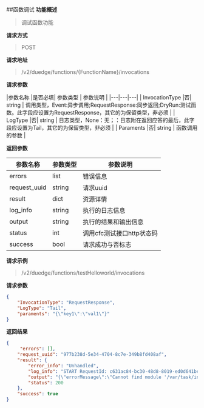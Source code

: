 ##函数调试
**功能概述**
> 调试函数功能

**请求方式**
> POST

**请求地址**
> /v2/duedge/functions/{FunctionName}/invocations


**请求参数**

|参数名称 |是否必填| 参数类型 | 参数说明 | 
|---|---|---|
| InvocationType |否| string | 调用类型，Event:异步调用;RequestResponse:同步返回;DryRun:测试函数。此字段应设置为RequestResponse，其它的为保留类型，非必须 |
| LogType  |否| string | 日志类型，None：无；：日志附在返回应答的最后，此字段应设置为Tail，其它的为保留类型，非必须 |
| Paraments  |否| string | 函数调用的参数 |

**返回参数**

|参数名称 |参数类型 | 参数说明 | 
|---|---|---|
| errors| list | 错误信息 |
| request_uuid | string | 请求uuid |
| result|dict | 资源详情 |
| log_info|string | 执行的日志信息 |
| output|string | 执行的结果和输出信息 |
| status|int | 调用cfc测试接口http状态码|
| success| bool | 请求成功与否标志 |

**请求示例**
>/v2/duedge/functions/testHelloworld/invocations

**请求参数**
```json
{
    "InvocationType": "RequestResponse",
    "LogType": "Tail",
    "paraments": "{\"key1\":\"val1\"}"
}
```

**返回结果**
```json
{
     "errors": [],
    "request_uuid": "977b238d-5e34-4704-8c7e-349b8fd408af",
    "result": {
        "error_info": "Unhandled",
        "log_info": "START RequestId: c631ac84-bc30-48d8-8019-ed0d641be8dc Version: $LATEST\n\n\nEND RequestId: c631ac84-bc30-48d8-8019-ed0d641be8dc\nREPORT RequestId: c631ac84-bc30-48d8-8019-ed0d641be8dc\tDuration: 10ms\tBilled Duration: 100ms\tMax Memory Used: 884K\n",
        "output": "{\"errorMessage\":\"Cannot find module '/var/task/index'\",\"errorType\":\"Error\",\"stackTrace\":[\"at Function.Module._resolveFilename (module.js:469:15)\",\"at Function.Module._load (module.js:417:25)\",\"at Module.require (module.js:497:17)\",\"at require (internal/module.js:20:19)\",\"at resolveHandler (/var/runtime/lib/node_modules/@baidu/nodejs6-runtime/runtime.js:260:26)\",\"at CfcRuntime._handleMessage (/var/runtime/lib/node_modules/@baidu/nodejs6-runtime/runtime.js:133:36)\",\"at emitOne (events.js:96:13)\",\"at WebSocket.emit (events.js:188:7)\",\"at Receiver._receiver.onmessage (/var/runtime/lib/node_modules/@baidu/nodejs6-runtime/node_modules/ws/lib/WebSocket.js:141:47)\",\"at Receiver.dataMessage (/var/runtime/lib/node_modules/@baidu/nodejs6-runtime/node_modules/ws/lib/Receiver.js:389:14)\"]}",
        "status": 200
    },
    "success": true
}
```
